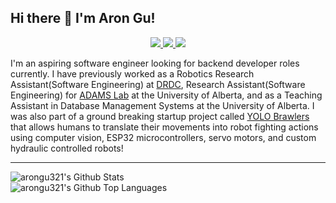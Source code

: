 ## Hi there 👋 I'm Aron Gu!

<div align="center">
<a href="https://github.com/arongu321">
<img src="https://img.shields.io/badge/GitHub-100000?style=for-the-badge&logo=github&logoColor=white">
</a>
<a href="https://www.linkedin.com/in/aron-gu-161526201/">
<img src="https://img.shields.io/badge/LinkedIn-0077B5?style=for-the-badge&logo=linkedin&logoColor=white"/>
</a>
<a href="discordapp.com/users/656566266760396820">
<img src="https://img.shields.io/badge/Discord-5865F2?style=for-the-badge&logo=discord&logoColor=white">
</a>
</div>

I'm an aspiring software engineer looking for backend developer roles currently. I have previously worked as a Robotics Research Assistant(Software Engineering) at [DRDC](https://www.linkedin.com/company/drdc/posts/?feedView=all), Research Assistant(Software Engineering) for [ADAMS Lab](https://www.adams-lab.ca/)
at the University of Alberta, and as a Teaching Assistant in Database Management Systems at the University of Alberta. I was also part of a ground breaking startup project called [YOLO Brawlers](https://github.com/yolo-brawlers/yolo-brawlers) that allows humans to translate their movements into robot fighting actions using computer vision, ESP32 microcontrollers, servo motors, and custom hydraulic controlled robots!

---

<img alt="arongu321's Github Stats" src="https://github-readme-stats-aron-gus-projects.vercel.app//api?username=arongu321&show_icons=true&hide_border=true&theme=maroongold"/>

<br>

<img alt="arongu321's Github Top Languages" src="https://github-readme-stats-aron-gus-projects.vercel.app//api/top-langs?username=arongu321&hide=vhdl,verilog,systemverilog,jupyter%20notebook,html,css,v,tcl&langs_count=6" />

<!--
**arongu321/arongu321** is a ✨ _special_ ✨ repository because its `README.md` (this file) appears on your GitHub profile.

Here are some ideas to get you started:

-   🔭 I’m currently working on ...
-   🌱 I’m currently learning ...
-   👯 I’m looking to collaborate on ...
-   🤔 I’m looking for help with ...
-   💬 Ask me about ...
-   📫 How to reach me: ...
-   😄 Pronouns: ...
-   ⚡ Fun fact: ...
    -->
